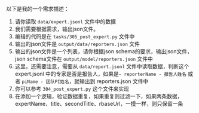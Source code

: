 以下是我的一个需求描述：

1. 请你读取 `data/expert.jsonl` 文件中的数据
2. 我们需要根据需求，输出json文件。
3. 编辑的代码是在 `tasks/305_post_expert.py` 文件中
4. 输出的json文件是 `output/data/reporters.json` 文件
5. 输出的json文件是一个列表，请你根据json schema的要求，输出json文件， json schema文件在 `output/model/reporters.json` 文件中
6. 这里，还需要注意，需要从 `data/report.jsonl` 文件中读取数据，判断这个 expert.jsonl 中的专家是否是报告人，如果是`- reporterName - 报告人姓名` 或者 `piName - 团队PI姓名`，就输出到 reporters.json 文件中
7. 你可以参考 `304_post_expert.py` 这个文件来实现
8. 在添加一个逻辑，验证数据重复，如果重复则过滤一下，如果两条数据，expertName、title、secondTitle、rbaseUrl，一摸一样，则只保留一条